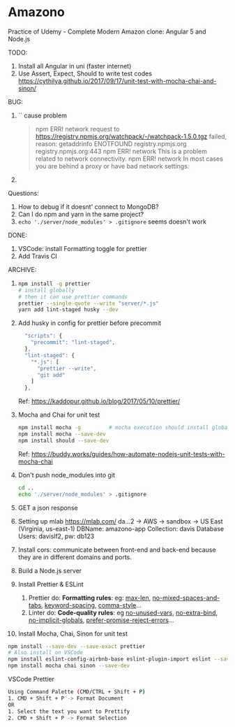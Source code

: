 # Amazono
Practice of Udemy - Complete Modern Amazon clone: Angular 5 and Node.js



TODO:

1. Install all Angular in uni (faster internet)
2. Use Assert, Expect, Should to write test codes https://cythilya.github.io/2017/09/17/unit-test-with-mocha-chai-and-sinon/



BUG:

1. `` cause problem

   > npm ERR! network request to https://registry.npmjs.org/watchpack/-/watchpack-1.5.0.tgz failed, reason: getaddrinfo ENOTFOUND registry.npmjs.org registry.npmjs.org:443
   > npm ERR! network This is a problem related to network connectivity.
   > npm ERR! network In most cases you are behind a proxy or have bad network settings.

2. ​

Questions:

1. How to debug if it doesnt' connect to MongoDB?
2. Can I do npm and yarn in the same project?
3. `echo './server/node_modules' > .gitignore` seems doesn't work



DONE:

1. VSCode: install Formatting toggle for prettier
2. Add Travis CI



ARCHIVE:

1. ```sh
   npm install -g prettier
   # install globally
   # then it can use prettier commands
   prettier --single-quote --write "server/*.js"
   yarn add lint-staged husky --dev
   ```

2. Add husky in config for prettier before precommit 

   ```js
     "scripts": {
       "precommit": "lint-staged",
     },
     "lint-staged": {
       "*.js": [
         "prettier --write",
         "git add"
       ]
     },
   ```

   Ref: https://kaddopur.github.io/blog/2017/05/10/prettier/

3. Mocha and Chai for unit test

   ```sh
   npm install mocha -g      	# mocha execution should install globally
   npm install mocha --save-dev
   npm install should --save-dev
   ```

   Ref: https://buddy.works/guides/how-automate-nodejs-unit-tests-with-mocha-chai

4. Don't push node_modules into git

   ```sh
   cd ..
   echo './server/node_modules' > .gitignore
   ```


1. GET a json response
2. Setting up mlab https://mlab.com/
   da…2 -> AWS -> sandbox -> US East (Virginia, us-east-1)
   DBName: amazono-app
   Collection: davis
   Database Users: davislf2, pw: db123
3. Install cors: communicate between front-end and back-end because they are in different domains and ports.


1. Build a Node.js server
2. Install Prettier & ESLint
   1. Prettier do: **Formatting rules**: eg: [max-len](http://eslint.org/docs/rules/max-len), [no-mixed-spaces-and-tabs](http://eslint.org/docs/rules/no-mixed-spaces-and-tabs), [keyword-spacing](http://eslint.org/docs/rules/keyword-spacing), [comma-style](http://eslint.org/docs/rules/comma-style)...
   2. Linter do: **Code-quality rules**: eg [no-unused-vars](http://eslint.org/docs/rules/no-unused-vars), [no-extra-bind](http://eslint.org/docs/rules/no-extra-bind), [no-implicit-globals](http://eslint.org/docs/rules/no-implicit-globals), [prefer-promise-reject-errors](http://eslint.org/docs/rules/prefer-promise-reject-errors)...
3. Install Mocha, Chai, Sinon for unit test



```sh
npm install --save-dev --save-exact prettier
# Also install on VSCode
npm install eslint-config-airbnb-base eslint-plugin-import eslint --save-dev
npm install mocha chai sinon --save-dev
```



VSCode Prettier

```sh
Using Command Palette (CMD/CTRL + Shift + P)
1. CMD + Shift + P -> Format Document
OR
1. Select the text you want to Prettify
2. CMD + Shift + P -> Format Selection
```

